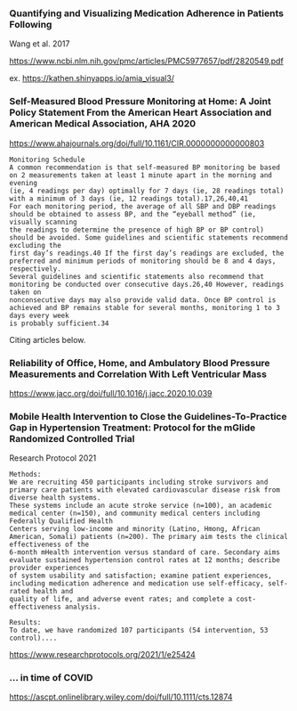 

### Quantifying and Visualizing Medication Adherence in Patients Following
Wang et al. 2017

https://www.ncbi.nlm.nih.gov/pmc/articles/PMC5977657/pdf/2820549.pdf

ex. https://kathen.shinyapps.io/amia_visual3/

### Self-Measured Blood Pressure Monitoring at Home: A Joint Policy Statement From the American Heart Association and American Medical Association, AHA 2020
https://www.ahajournals.org/doi/full/10.1161/CIR.0000000000000803

```
Monitoring Schedule
A common recommendation is that self-measured BP monitoring be based on 2 measurements taken at least 1 minute apart in the morning and evening
(ie, 4 readings per day) optimally for 7 days (ie, 28 readings total) with a minimum of 3 days (ie, 12 readings total).17,26,40,41 
For each monitoring period, the average of all SBP and DBP readings should be obtained to assess BP, and the “eyeball method” (ie, visually scanning 
the readings to determine the presence of high BP or BP control) should be avoided. Some guidelines and scientific statements recommend excluding the
first day’s readings.40 If the first day’s readings are excluded, the preferred and minimum periods of monitoring should be 8 and 4 days, respectively.
Several guidelines and scientific statements also recommend that monitoring be conducted over consecutive days.26,40 However, readings taken on 
nonconsecutive days may also provide valid data. Once BP control is achieved and BP remains stable for several months, monitoring 1 to 3 days every week
is probably sufficient.34
```


Citing articles below.

### Reliability of Office, Home, and Ambulatory Blood Pressure Measurements and Correlation With Left Ventricular Mass

https://www.jacc.org/doi/full/10.1016/j.jacc.2020.10.039



### Mobile Health Intervention to Close the Guidelines-To-Practice Gap in Hypertension Treatment: Protocol for the mGlide Randomized Controlled Trial

Research Protocol 2021
```
Methods:
We are recruiting 450 participants including stroke survivors and primary care patients with elevated cardiovascular disease risk from diverse health systems. 
These systems include an acute stroke service (n=100), an academic medical center (n=150), and community medical centers including Federally Qualified Health
Centers serving low-income and minority (Latino, Hmong, African American, Somali) patients (n=200). The primary aim tests the clinical effectiveness of the
6-month mHealth intervention versus standard of care. Secondary aims evaluate sustained hypertension control rates at 12 months; describe provider experiences
of system usability and satisfaction; examine patient experiences, including medication adherence and medication use self-efficacy, self-rated health and 
quality of life, and adverse event rates; and complete a cost-effectiveness analysis.

Results:
To date, we have randomized 107 participants (54 intervention, 53 control)....
```
https://www.researchprotocols.org/2021/1/e25424


### ... in time of COVID

https://ascpt.onlinelibrary.wiley.com/doi/full/10.1111/cts.12874

